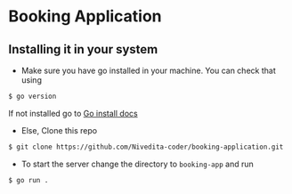 # Booking Application

## Installing it in your system

- Make sure you have go installed in your machine. You can check that using

```bash
$ go version
```
If not installed go to [Go install docs](https://golang.org/doc/install)

- Else, Clone this repo

```bash
$ git clone https://github.com/Nivedita-coder/booking-application.git
```

- To start the server change the directory to `booking-app` and run

```bash
$ go run .
```

